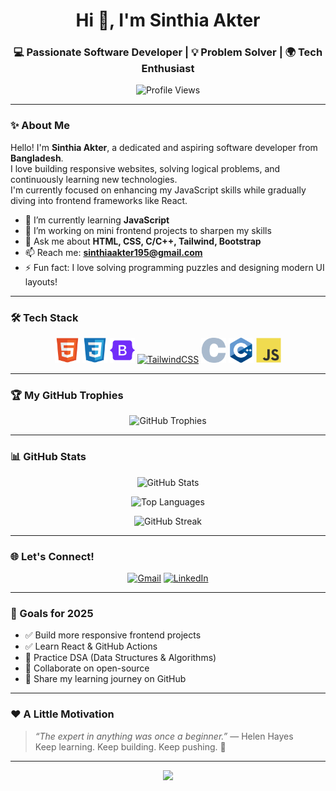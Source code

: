 <h1 align="center">Hi 👋, I'm Sinthia Akter</h1>
<h3 align="center">💻 Passionate Software Developer | 💡 Problem Solver | 🌍 Tech Enthusiast</h3>

<p align="center">
  <img src="https://komarev.com/ghpvc/?username=sinthiaakter12&label=Profile%20Views&color=0e75b6&style=flat" alt="Profile Views" />
</p>

---

### ✨ About Me

Hello! I'm **Sinthia Akter**, a dedicated and aspiring software developer from **Bangladesh**.  
I love building responsive websites, solving logical problems, and continuously learning new technologies.  
I'm currently focused on enhancing my JavaScript skills while gradually diving into frontend frameworks like React.

- 🌱 I’m currently learning **JavaScript**
- 🔭 I’m working on mini frontend projects to sharpen my skills
- 💬 Ask me about **HTML, CSS, C/C++, Tailwind, Bootstrap**
- 📫 Reach me: **sinthiaakter195@gmail.com**
- ⚡ Fun fact: I love solving programming puzzles and designing modern UI layouts!

---

### 🛠️ Tech Stack

<p align="center">
  <a href="#"><img src="https://raw.githubusercontent.com/devicons/devicon/master/icons/html5/html5-original.svg" alt="HTML5" width="40" height="40"/></a>
  <a href="#"><img src="https://raw.githubusercontent.com/devicons/devicon/master/icons/css3/css3-original.svg" alt="CSS3" width="40" height="40"/></a>
  <a href="#"><img src="https://raw.githubusercontent.com/devicons/devicon/master/icons/bootstrap/bootstrap-plain.svg" alt="Bootstrap" width="40" height="40"/></a>
  <a href="#"><img src="https://www.vectorlogo.zone/logos/tailwindcss/tailwindcss-icon.svg" alt="TailwindCSS" width="40" height="40"/></a>
  <a href="#"><img src="https://raw.githubusercontent.com/devicons/devicon/master/icons/c/c-original.svg" alt="C" width="40" height="40"/></a>
  <a href="#"><img src="https://raw.githubusercontent.com/devicons/devicon/master/icons/cplusplus/cplusplus-original.svg" alt="C++" width="40" height="40"/></a>
  <a href="#"><img src="https://raw.githubusercontent.com/devicons/devicon/master/icons/javascript/javascript-original.svg" alt="JavaScript" width="40" height="40"/></a>
</p>

---

### 🏆 My GitHub Trophies

<p align="center">
  <img src="https://github-profile-trophy.vercel.app/?username=sinthiaakter12&theme=algolia&row=1&margin-w=10" alt="GitHub Trophies" />
</p>

---

### 📊 GitHub Stats

<p align="center">
  <img src="https://github-readme-stats.vercel.app/api?username=sinthiaakter12&show_icons=true&theme=tokyonight&hide_border=true" alt="GitHub Stats" />
</p>

<p align="center">
  <img src="https://github-readme-stats.vercel.app/api/top-langs?username=sinthiaakter12&show_icons=true&locale=en&layout=compact&theme=tokyonight&hide_border=true" alt="Top Languages" />
</p>

<p align="center">
  <img src="https://github-readme-streak-stats.herokuapp.com/?user=sinthiaakter12&theme=tokyonight&hide_border=true" alt="GitHub Streak" />
</p>

---

### 🌐 Let's Connect!

<p align="center">
  <a href="mailto:sinthiaakter195@gmail.com"><img src="https://img.shields.io/badge/Gmail-D14836?style=for-the-badge&logo=gmail&logoColor=white" alt="Gmail"/></a>
  <a href="https://www.linkedin.com" target="_blank"><img src="https://img.shields.io/badge/LinkedIn-0077B5?style=for-the-badge&logo=linkedin&logoColor=white" alt="LinkedIn"/></a>
  <!-- Uncomment and replace if you have Twitter -->
  <!-- <a href="https://twitter.com/your_handle" target="_blank"><img src="https://img.shields.io/twitter/follow/your_handle?logo=twitter&style=for-the-badge" alt="Twitter"/></a> -->
</p>

---

### 🎯 Goals for 2025

- ✅ Build more responsive frontend projects  
- ✅ Learn React & GitHub Actions  
- 🔄 Practice DSA (Data Structures & Algorithms)  
- 💬 Collaborate on open-source  
- 📢 Share my learning journey on GitHub

---

### ❤️ A Little Motivation

> _“The expert in anything was once a beginner.”_ — Helen Hayes  
> Keep learning. Keep building. Keep pushing. 🌱

---

<p align="center">
  <img src="https://capsule-render.vercel.app/api?type=waving&color=0e75b6&height=120&section=footer"/>
</p>
